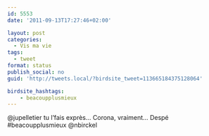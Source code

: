 ```yaml
---
id: 5553
date: '2011-09-13T17:27:46+02:00'

layout: post
categories:
  - Vis ma vie
tags:
  - tweet
format: status
publish_social: no
guid: 'http://tweets.local/?birdsite_tweet=113665184375128064'

birdsite_hashtags:
    - beacoupplusmieux
---
```


@jupelletier tu l’fais exprès… Corona, vraiment… Despé #beacoupplusmieux @nbirckel